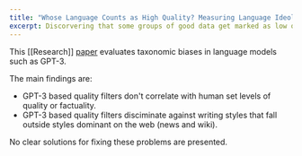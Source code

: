 ```yaml
---
title: "Whose Language Counts as High Quality? Measuring Language Ideologies in Text Data Selection"
excerpt: Discorvering that some groups of good data get marked as low quality
---
```


This [[Research]] [paper](https://arxiv.org/pdf/2201.10474.pdf) evaluates
taxonomic biases in language models such as GPT-3.

The main findings are:

-  GPT-3 based quality filters don't correlate with human set levels of quality
   or factuality.
-  GPT-3 based quality filters disciminate against writing styles that fall
   outside styles dominant on the web (news and wiki).

No clear solutions for fixing these problems are presented.

